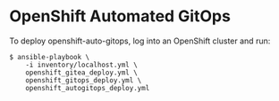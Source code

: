 # OpenShift Automated GitOps

To deploy openshift-auto-gitops, log into an OpenShift cluster and run:

```
$ ansible-playbook \
    -i inventory/localhost.yml \
    openshift_gitea_deploy.yml \
    openshift_gitops_deploy.yml \
    openshift_autogitops_deploy.yml
```
